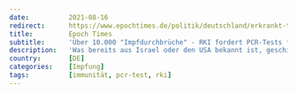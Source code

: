 ```yaml
---
date:          2021-08-16
redirect:      https://www.epochtimes.de/politik/deutschland/erkrankt-trotz-corona-impfung-rki-fordert-pcr-tests-fuer-geimpfte-mit-symptomen-a3578651.html
title:         Epoch Times
subtitle:      'Über 10.000 "Impfdurchbrüche" - RKI fordert PCR-Tests für Geimpfte mit Symptomen'
description:   'Was bereits aus Israel oder den USA bekannt ist, geschieht nun auch hierzulande. Trotz Impfungen kann man an COVID-19 erkranken.'
country:       [DE]
categories:    [Impfung]
tags:          [immunität, pcr-test, rki]
---
```

